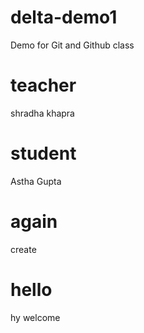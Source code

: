 # delta-demo1
Demo for Git and Github class

# teacher
shradha khapra

# student 
Astha Gupta

# again
create

# hello
hy welcome
